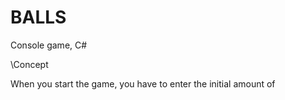 # BALLS
Console game, C\#

\\Concept


When you start the game, you have to enter the initial amount of 
